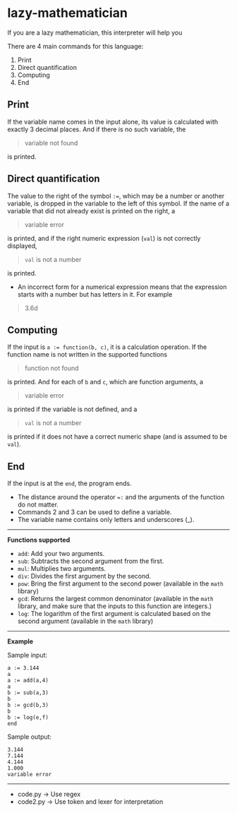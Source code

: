 
# lazy-mathematician

If you are a lazy mathematician, this interpreter will help you

There are 4 main commands for this language:

 1. Print
 2. Direct quantification
 3. Computing
 4. End

## Print

If the variable name comes in the input alone, its value is calculated with exactly 3 decimal places. And if there is no such variable, the 

> variable not found

 is printed.

## Direct quantification

The value to the right of the symbol `:=`, which may be a number or another variable, is dropped in the variable to the left of this symbol. If the name of a variable that did not already exist is printed on the right, a 

> variable error

 is printed, and if the right numeric expression (`val`) is not correctly displayed, 

> `val` is not a number

 is printed.

 - An incorrect form for a numerical expression means that the
   expression starts with a number but has letters in it. For example
   
> 3.6d

## Computing

If the input is `a := function(b, c)`, it is a calculation operation. If the function name is not written in the supported functions 

> function not found

 is printed. And for each of `b` and `c`, which are function arguments, a 

> variable error

 is printed if the variable is not defined, and a 

> `val` is not a number

 is printed if it does not have a correct numeric shape (and is assumed to be `val`).
 
## End

If the input is at the `end`, the program ends.

 - The distance around the operator `=:` and the arguments of the function do not matter.
 - Commands 2 and 3 can be used to define a variable.
 - The variable name contains only letters and underscores (_).

---

**Functions supported**

 -  `add`: Add your two arguments.
 - `sub`: Subtracts the second argument from the first.
 - `mul`: Multiplies two arguments.
 - `div`: Divides the first argument by the second.
 - `pow`: Bring the first argument to the second power (available in the `math` library)
 - `gcd`: Returns the largest common denominator (available in the `math` library, and make sure that the inputs to this function are integers.)
 - `log`: The logarithm of the first argument is calculated based on the second argument (available in the `math` library)
 
 ---
 
**Example**

Sample input:

```undefined
a := 3.144
a
a := add(a,4)
a
b := sub(a,3)
b
b := gcd(b,3)
b
b := log(e,f)
end
```

Sample output:
```undefined
3.144
7.144
4.144
1.000
variable error
```

---

 - code.py -> Use regex
 - code2.py -> Use token and lexer for interpretation
